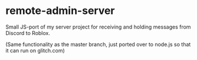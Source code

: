 # remote-admin-server
Small JS-port of my server project for receiving and holding messages from Discord to Roblox.

(Same functionality as the master branch, just ported over to node.js so that it can run on glitch.com)
